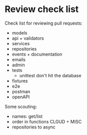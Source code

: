 # Review check list

Check list for reviewing pull requests:
- models
- api + validators
- services
- repositories
- events + documentation
- emails
- admin
- tests
    - unittest don't hit the database
- fixtures
- e2e
- postman
- openAPI

Some scouting:
- names: get/list
- order in functions CLGUD + MISC
- repositories to async
